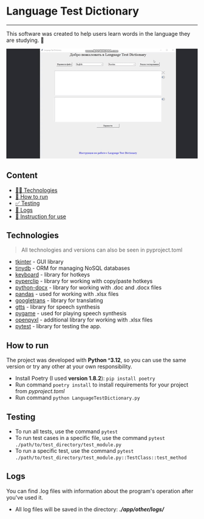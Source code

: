 # Language Test Dictionary
___

This software was created to help users learn words in the language they are studying. :orange_book:

![Language Test Dictionary gif](./LTD.gif)


## Content

- [:man_technologist: Technologies](#Technologies)
- [:rocket: How to run](#How-to-run)
- [:white_check_mark: Testing](#Testing)
- [:page_with_curl: Logs](#Logs)
- [:scroll: Instruction for use](./app/other/instruction/instruction.pdf)

## Technologies

> All technologies and versions can also be seen in pyproject.toml

- [tkinter](https://docs.python.org/3/library/tkinter.html) - GUI library
- [tinydb](https://tinydb.readthedocs.io/en/latest/) - ORM for managing NoSQL databases
- [keyboard](https://pypi.org/project/keyboard/) - library for hotkeys
- [pyperclip](https://pypi.org/project/pyperclip/) - library for working with copy/paste hotkeys
- [python-docx](https://python-docx.readthedocs.io/en/latest/) - library for working with .doc and .docx files
- [pandas](https://pandas.pydata.org/) - used for working with .xlsx files
- [googletrans](https://pypi.org/project/googletrans/) - library for translating
- [gtts](https://pypi.org/project/gTTS/) - library for speech synthesis
- [pygame](https://www.pygame.org/news) - used for playing speech synthesis
- [openpyxl](https://openpyxl.readthedocs.io/en/stable/) - additional library for working with .xlsx files
- [pytest](https://docs.pytest.org/en/8.0.x/) - library for testing the app.

## How to run

The project was developed with **Python ^3.12**, so you can use the same version or try any other at your own responsibility.

- Install Poetry (I used **version 1.8.2**): `pip install poetry`
- Run command `poetry install` to install requirements for your project from _pyproject.toml_
- Run command `python LanguageTestDictionary.py`

## Testing

- To run all tests, use the command `pytest`
- To run test cases in a specific file, use the command `pytest ./path/to/test_directory/test_module.py`
- To run a specific test, use the command `pytest ./path/to/test_directory/test_module.py::TestClass::test_method`

## Logs

You can find .log files with information about the program's operation after you've used it.
- All log files will be saved in the directory: **_./app/other/logs/_**
